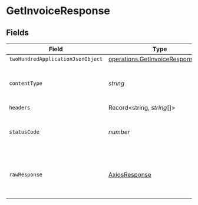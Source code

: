 # GetInvoiceResponse


## Fields

| Field                                                                                  | Type                                                                                   | Required                                                                               | Description                                                                            |
| -------------------------------------------------------------------------------------- | -------------------------------------------------------------------------------------- | -------------------------------------------------------------------------------------- | -------------------------------------------------------------------------------------- |
| `twoHundredApplicationJsonObject`                                                      | [operations.GetInvoiceResponseBody](../../models/operations/getinvoiceresponsebody.md) | :heavy_minus_sign:                                                                     | OK                                                                                     |
| `contentType`                                                                          | *string*                                                                               | :heavy_check_mark:                                                                     | HTTP response content type for this operation                                          |
| `headers`                                                                              | Record<string, *string*[]>                                                             | :heavy_minus_sign:                                                                     | N/A                                                                                    |
| `statusCode`                                                                           | *number*                                                                               | :heavy_check_mark:                                                                     | HTTP response status code for this operation                                           |
| `rawResponse`                                                                          | [AxiosResponse](https://axios-http.com/docs/res_schema)                                | :heavy_minus_sign:                                                                     | Raw HTTP response; suitable for custom response parsing                                |